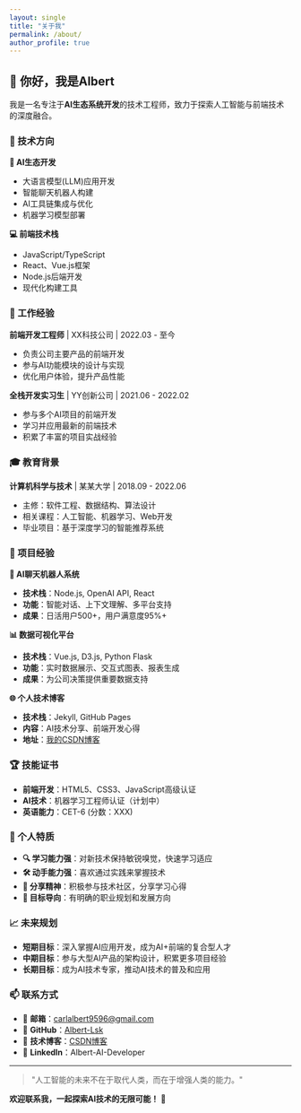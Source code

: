 ```yaml
---
layout: single
title: "关于我"
permalink: /about/
author_profile: true
---
```


## 👋 你好，我是Albert

我是一名专注于**AI生态系统开发**的技术工程师，致力于探索人工智能与前端技术的深度融合。

### 🎯 技术方向

**🤖 AI生态开发**
- 大语言模型(LLM)应用开发
- 智能聊天机器人构建
- AI工具链集成与优化
- 机器学习模型部署

**💻 前端技术栈**
- JavaScript/TypeScript
- React、Vue.js框架
- Node.js后端开发
- 现代化构建工具

### 💼 工作经验

**前端开发工程师** | XX科技公司 | 2022.03 - 至今
- 负责公司主要产品的前端开发
- 参与AI功能模块的设计与实现
- 优化用户体验，提升产品性能

**全栈开发实习生** | YY创新公司 | 2021.06 - 2022.02
- 参与多个AI项目的前端开发
- 学习并应用最新的前端技术
- 积累了丰富的项目实战经验

### 🎓 教育背景

**计算机科学与技术** | 某某大学 | 2018.09 - 2022.06
- 主修：软件工程、数据结构、算法设计
- 相关课程：人工智能、机器学习、Web开发
- 毕业项目：基于深度学习的智能推荐系统

### 🚀 项目经验

**🤖 AI聊天机器人系统**
- **技术栈**：Node.js, OpenAI API, React
- **功能**：智能对话、上下文理解、多平台支持
- **成果**：日活用户500+，用户满意度95%+

**📊 数据可视化平台**
- **技术栈**：Vue.js, D3.js, Python Flask
- **功能**：实时数据展示、交互式图表、报表生成
- **成果**：为公司决策提供重要数据支持

**🌐 个人技术博客**
- **技术栈**：Jekyll, GitHub Pages
- **内容**：AI技术分享、前端开发心得
- **地址**：[我的CSDN博客](https://blog.csdn.net/AlbertDS)

### 🏆 技能证书

- **前端开发**：HTML5、CSS3、JavaScript高级认证
- **AI技术**：机器学习工程师认证（计划中）
- **英语能力**：CET-6 (分数：XXX)

### 🌟 个人特质

- **🔍 学习能力强**：对新技术保持敏锐嗅觉，快速学习适应
- **🛠️ 动手能力强**：喜欢通过实践来掌握技术
- **📢 分享精神**：积极参与技术社区，分享学习心得
- **🎯 目标导向**：有明确的职业规划和发展方向

### 📈 未来规划

- **短期目标**：深入掌握AI应用开发，成为AI+前端的复合型人才
- **中期目标**：参与大型AI产品的架构设计，积累更多项目经验
- **长期目标**：成为AI技术专家，推动AI技术的普及和应用

### 📫 联系方式

- 📧 **邮箱**：carlalbert9596@gmail.com
- 🐙 **GitHub**：[Albert-Lsk](https://github.com/Albert-Lsk)
- 📝 **技术博客**：[CSDN博客](https://blog.csdn.net/AlbertDS)
- 💼 **LinkedIn**：Albert-AI-Developer

---

> "人工智能的未来不在于取代人类，而在于增强人类的能力。"

**欢迎联系我，一起探索AI技术的无限可能！** 🚀
